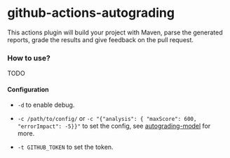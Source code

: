# github-actions-autograding

This actions plugin will build your project with Maven, parse the generated reports, grade the results and give feedback on the pull request.


### How to use?

TODO


#### Configuration

- ``-d`` to enable debug.

- ``-c /path/to/config/`` or ``-c "{"analysis": { "maxScore": 600, "errorImpact": -5}}"`` to set the config, see [autograding-model](https://github.com/uhafner/autograding-model) for more.

- ``-t GITHUB_TOKEN`` to set the token.
